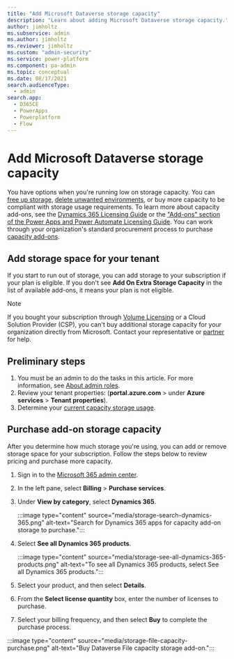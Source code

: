```yaml
---
title: "Add Microsoft Dataverse storage capacity"
description: "Learn about adding Microsoft Dataverse storage capacity." 
author: jimholtz
ms.subservice: admin
ms.author: jimholtz
ms.reviewer: jimholtz
ms.custom: "admin-security"
ms.service: power-platform
ms.component: pa-admin
ms.topic: conceptual
ms.date: 08/17/2021
search.audienceType: 
  - admin
search.app:
  - D365CE
  - PowerApps
  - Powerplatform
  - Flow
---
```

# Add Microsoft Dataverse storage capacity

You have options when you're running low on storage capacity. You can [free up storage](free-storage-space.md), [delete unwanted environments](delete-environment.md), or buy more capacity to be compliant with storage usage requirements. To learn more about capacity add-ons, see the [Dynamics 365 Licensing Guide](https://go.microsoft.com/fwlink/p/?LinkId=866544) or the ["Add-ons" section of the Power Apps and Power Automate Licensing Guide](https://go.microsoft.com/fwlink/?linkid=2085130). You can work through your organization's standard procurement process to purchase [capacity add-ons](capacity-add-on.md).

## Add storage space for your tenant

If you start to run out of storage, you can add storage to your subscription if your plan is eligible. If you don't see **Add On Extra Storage Capacity** in the list of available add-ons, it means your plan is not eligible. 

> [!NOTE]
> If you bought your subscription through [Volume Licensing](/licensing/) or a Cloud Solution Provider (CSP), you can't buy additional storage capacity for your organization directly from Microsoft. Contact your representative or [partner](/microsoft-365/commerce/manage-partners?view=o365-worldwide) for help. 

## Preliminary steps

1. You must be an admin to do the tasks in this article. For more information, see [About admin roles](/microsoft-365/admin/add-users/about-admin-roles?view=o365-worldwide).
2. Review your tenant properties: (**portal.azure.com** > under **Azure services** > **Tenant properties**).
3. Determine your [current capacity storage usage](capacity-storage.md#verifying-your-new-storage-model). 

## Purchase add-on storage capacity

After you determine how much storage you're using, you can add or remove storage space for your subscription. Follow the steps below to review pricing and purchase more capacity.

1. Sign in to the [Microsoft 365 admin center](https://admin.microsoft.com/).

2. In the left pane, select **Billing** > **Purchase services**.

3. Under **View by category**, select **Dynamics 365**. 
   
   :::image type="content" source="media/storage-search-dynamics-365.png" alt-text="Search for Dynamics 365 apps for capacity add-on storage to purchase.":::

4. Select **See all Dynamics 365 products**.

   :::image type="content" source="media/storage-see-all-dynamics-365-products.png" alt-text="To see all Dynamics 365 products, select See all Dynamics 365 products.":::

5. Select your product, and then select **Details**.

6. From the **Select license quantity** box, enter the number of licenses to purchase.

7. Select your billing frequency, and then select **Buy** to complete the purchase process.

:::image type="content" source="media/storage-file-capacity-purchase.png" alt-text="Buy Dataverse File capacity storage add-on.":::
